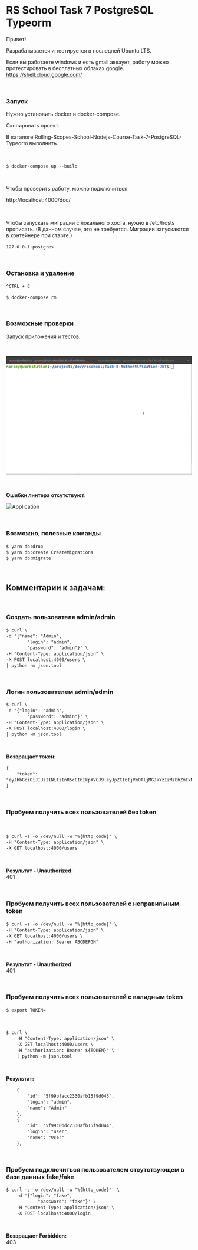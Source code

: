 # RS School Task 7 PostgreSQL Typeorm

Привет!

Разрабатывается и тестируется в последней Ubuntu LTS.

Если вы работаете windows и есть gmail аккаунт, работу можно протестировать в бесплатных облаках google.  
https://shell.cloud.google.com/

<br/>

### Запуск

Нужно установить docker и docker-compose.

Скопировать проект.

В каталоге Rolling-Scopes-School-Nodejs-Course-Task-7-PostgreSQL-Typeorm выполнить.

<br/>

```
$ docker-compose up --build
```

<br/>

Чтобы проверить работу, можно подключиться

http://localhost:4000/doc/

<br/>

Чтобы запускать миграции c локального хоста, нужно в /etc/hosts прописать.
(В данном случае, это не требуется. Миграции запускаются в контейнере при старте.)

```
127.0.0.1·postgres
```

<br/>

### Остановка и удаление

```
^CTRL + C
```

```
$ docker-compose rm
```

<br/>

### Возможные проверки

Запуск приложения и тестов.

<br/>

![Application](/img/pic-01.gif?raw=true)

<br/>

**Ошибки линтера отсутствуют:**

![Application](/img/pic-02.png?raw=true)

<br/>

### Возможно, полезные команды

    $ yarn db:drop
    $ yarn db:create CreateMigrations
    $ yarn db:migrate

<br/>

## Комментарии к задачам:

<br/>

### Создать пользователя admin/admin

```
$ curl \
-d '{"name": "Admin",
        "login": "admin",
        "password": "admin"}' \
-H "Content-Type: application/json" \
-X POST localhost:4000/users \
| python -m json.tool
```

<br/>

### Логин пользователем admin/admin

```
$ curl \
-d '{"login": "admin",
        "password": "admin"}' \
-H "Content-Type: application/json" \
-X POST localhost:4000/login \
| python -m json.tool
```

<br/>

**Возвращает токен:**

```
{
    "token": "eyJhbGciOiJIUzI1NiIsInR5cCI6IkpXVCJ9.eyJpZCI6IjVmOTljMGJkYzIzMzBhZmIxNWY5ZDA0NCIsImlhdCI6MTYwMzkxNDc0OX0.JboHbReUuTiEcHGz0S5_XxsciQmPbTTP6KbjGm1OKsw"
}
```

<br/>

### Пробуем получить всех пользователей без token

<br/>

    $ curl -s -o /dev/null -w "%{http_code}" \
    -H "Content-Type: application/json" \
    -X GET localhost:4000/users

<br/>

**Результат - Unauthorized:**  
401

<br/>

### Пробуем получить всех пользователей с неправильным token

    $ curl -s -o /dev/null -w "%{http_code}" \
    -H "Content-Type: application/json" \
    -X GET localhost:4000/users \
    -H "authorization: Bearer ABCDEFGH"

<br/>

**Результат - Unauthorized:**  
401

<br/>

### Пробуем получить всех пользователей с валидным token

```
$ export TOKEN=
```

<br/>

```
$ curl \
    -H "Content-Type: application/json" \
    -X GET localhost:4000/users \
    -H "authorization: Bearer ${TOKEN}" \
    | python -m json.tool
```

<br/>

**Результат:**

```
    {
        "id": "5f99bfacc2330afb15f9d043",
        "login": "admin",
        "name": "Admin"
    },
    {
        "id": "5f99c0bdc2330afb15f9d044",
        "login": "user",
        "name": "User"
    },

```

<br/>

### Пробуем подключиться пользователем отсутствующем в базе данных fake/fake

```
$ curl -s -o /dev/null -w "%{http_code}"  \
    -d '{"login": "fake",
            "password": "fake"}' \
    -H "Content-Type: application/json" \
    -X POST localhost:4000/login
```

<br/>

**Возвращает Forbidden:**  
403

